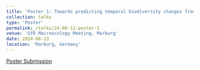 ```yaml
---
title: 'Poster 1: Towards predicting temporal biodiversity changes from static patterns'
collection: talks
type: 'Poster'
permalink: /talks/24-06-12-poster-1
venue: 'GfÖ Macroecology Meeting, Marburg'
date: 2024-06-13
location: 'Marburg, Germany'
---
```

[Poster Submission](../files/GFÖMacro2024_Poster.pdf)
<object data="../files/GFÖMacro2024_Poster.pdf" width="1000" height="1000" type='application/pdf'></object>
